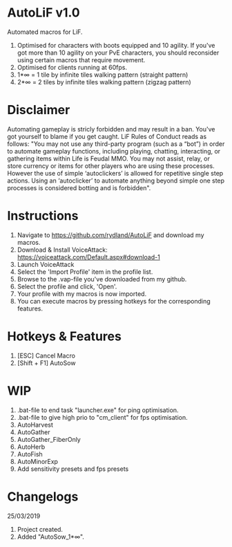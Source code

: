 # AutoLiF v1.0
Automated macros for LiF.
1. Optimised for characters with boots equipped and 10 agility. If you've got more than 10 agility on your PvE characters, you should reconsider using certain macros that require movement.
2. Optimised for clients running at 60fps.
3. 1*∞ = 1 tile by infinite tiles walking pattern (straight pattern)
4. 2*∞ = 2 tiles by infinite tiles walking pattern (zigzag pattern)
# Disclaimer
Automating gameplay is stricly forbidden and may result in a ban. You've got yourself to blame if you get caught. LiF Rules of Conduct reads as follows: "You may not use any third-party program (such as a “bot”) in order to automate gameplay functions, including playing, chatting, interacting, or gathering items within Life is Feudal MMO. You may not assist, relay, or store currency or items for other players who are using these processes. However the use of simple ‘autoclickers’ is allowed for repetitive single step actions. Using an ‘autoclicker’ to automate anything beyond simple one step processes is considered botting and is forbidden".
# Instructions
1. Navigate to https://github.com/rydland/AutoLiF and download my macros.
2. Download & Install VoiceAttack: https://voiceattack.com/Default.aspx#download-1
3. Launch VoiceAttack
4. Select the 'Import Profile' item in the profile list.
5. Browse to the .vap-file you've downloaded from my github.
6. Select the profile and click, 'Open'.
7. Your profile with my macros is now imported.
8. You can execute macros by pressing hotkeys for the corresponding features.
# Hotkeys & Features
1. [ESC] Cancel Macro
2. [Shift + F1] AutoSow
# WIP
1. .bat-file to end task "launcher.exe" for ping optimisation.
2. .bat-file to give high prio to "cm_client" for fps optimisation.
3. AutoHarvest
4. AutoGather
5. AutoGather_FiberOnly
6. AutoHerb
7. AutoFish
8. AutoMinorExp
9. Add sensitivity presets and fps presets
# Changelogs
25/03/2019
1. Project created.
2. Added "AutoSow_1*∞".
